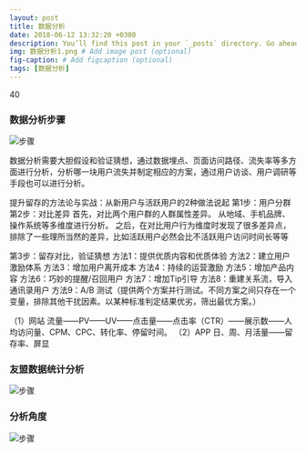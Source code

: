 ```yaml
---
layout: post
title: 数据分析
date: 2018-06-12 13:32:20 +0300
description: You’ll find this post in your `_posts` directory. Go ahead and edit it and re-build the site to see your changes. # Add post description (optional)
img: 数据分析1.png # Add image post (optional)
fig-caption: # Add figcaption (optional)
tags: [数据分析]
---
```

40

### 数据分析步骤

![步骤]({{site.baseurl}}/assets/img/数据分析.png)

数据分析需要大胆假设和验证猜想，通过数据埋点、页面访问路径、流失率等多方面进行分析，分析哪一块用户流失并制定相应的方案，通过用户访谈、用户调研等手段也可以进行分析。

提升留存的方法论与实战：从新用户与活跃用户的2种做法说起
第1步：用户分群
第2步：对比差异
首先，对比两个用户群的人群属性差异。
从地域、手机品牌、操作系统等多维度进行分析。
之后，在对比用户行为维度时发现了很多差异点，排除了一些理所当然的差异，比如活跃用户必然会比不活跃用户访问时间长等等

第3步：留存对比，验证猜想
方法1：提供优质内容和优质体验
方法2：建立用户激励体系
方法3：增加用户离开成本
方法4：持续的运营激励
方法5：增加产品内容
方法6：巧妙的提醒/召回用户
方法7：增加Tip引导
方法8：重建关系流，导入通讯录用户
方法9：A/B 测试（提供两个方案并行测试。不同方案之间只存在一个变量，排除其他干扰因素。以某种标准判定结果优劣，筛出最优方案。）

（1）网站
流量——PV——UV——点击量——点击率（CTR）——展示数——人均访问量、CPM、CPC、转化率、停留时间。
（2）APP
日、周、月活量——留存率、屏显

### 友盟数据统计分析

![步骤]({{site.baseurl}}/assets/img/友盟数据分析.png)



### 分析角度

![步骤]({{site.baseurl}}/assets/img/纵切.jpg)

